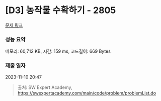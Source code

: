 # [D3] 농작물 수확하기 - 2805 

[문제 링크](https://swexpertacademy.com/main/code/problem/problemDetail.do?contestProbId=AV7GLXqKAWYDFAXB) 

### 성능 요약

메모리: 60,712 KB, 시간: 159 ms, 코드길이: 669 Bytes

### 제출 일자

2023-11-10 20:47



> 출처: SW Expert Academy, https://swexpertacademy.com/main/code/problem/problemList.do